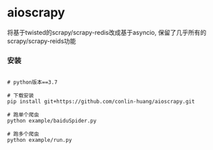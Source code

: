 # aioscrapy

将基于twisted的scrapy/scrapy-redis改成基于asyncio, 保留了几乎所有的scrapy/scrapy-reids功能

### 安装

``` 

# python版本==3.7

# 下载安装
pip install git+https://github.com/conlin-huang/aioscrapy.git

# 跑单个爬虫
python example/baiduSpider.py

# 跑多个爬虫
python example/run.py
```
